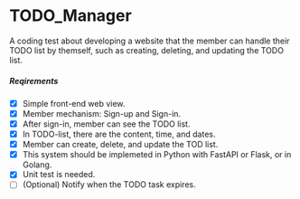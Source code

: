 # TODO_Manager

A coding test about developing a website that the member can handle their TODO list by themself, such as creating, deleting, and updating the TODO list.

##### Reqirements

- [X] Simple front-end web view.
- [X] Member mechanism: Sign-up and Sign-in.
- [X] After sign-in, member can see the TODO list.
- [X] In TODO-list, there are the content, time, and dates.
- [X] Member can create, delete, and update the TOD list.
- [X] This system should be implemeted in Python with FastAPI or Flask, or in Golang.
- [X] Unit test is needed.
- [ ] (Optional) Notify when the TODO task expires.
